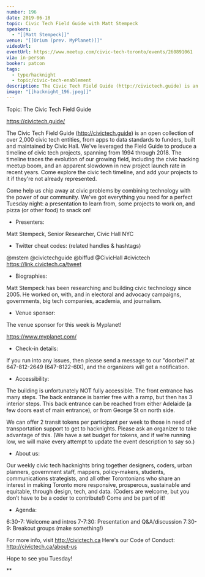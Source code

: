 ```yaml
---
number: 196
date: 2019-06-18
topic: Civic Tech Field Guide with Matt Stempeck
speakers:
  - "[[Matt Stempeck]]"
venue: "[[Orium (prev. MyPlanet)]]"
videoUrl:
eventUrl: https://www.meetup.com/civic-tech-toronto/events/260891061
via: in-person
booker: patcon
tags:
  - type/hacknight
  - topic/civic-tech-enablement
description: The Civic Tech Field Guide (http://civictech.guide) is an open collection of over 2,000 civic tech entities, from apps to data standards to funders, built and maintained by Civic Hall. We've leveraged the Field Guide to produce a timeline of civic tech projects, spanning from 1994 through 2018. The timeline traces the evolution of our growing field, including the civic hacking meetup boom, and an apparent slowdown in new project launch rate in recent years. Come explore the civic tech timeline, and add your projects to it if they're not already represented.
image: "[[hacknight_196.jpeg]]"
---
```


Topic: The Civic Tech Field Guide

https://civictech.guide/

The Civic Tech Field Guide (http://civictech.guide) is an open collection of over 2,000 civic tech entities, from apps to data standards to funders, built and maintained by Civic Hall. We've leveraged the Field Guide to produce a timeline of civic tech projects, spanning from 1994 through 2018. The timeline traces the evolution of our growing field, including the civic hacking meetup boom, and an apparent slowdown in new project launch rate in recent years. Come explore the civic tech timeline, and add your projects to it if they're not already represented.

Come help us chip away at civic problems by combining technology with the power of our community. We've got everything you need for a perfect Tuesday night: a presentation to learn from, some projects to work on, and pizza (or other food) to snack on!

+ Presenters:

Matt Stempeck, Senior Researcher, Civic Hall NYC

+ Twitter cheat codes: (related handles & hashtags)

@mstem @civictechguide @biffud @CivicHall #civictech
https://link.civictech.ca/tweet

+ Biographies:

Matt Stempeck has been researching and building civic technology since 2005. He worked on, with, and in electoral and advocacy campaigns, governments, big tech companies, academia, and journalism.

+ Venue sponsor:

The venue sponsor for this week is Myplanet!

https://www.myplanet.com/

+ Check-in details:

If you run into any issues, then please send a message to our "doorbell" at 647-812-2649 (647-8122-6IX), and the organizers will get a notification.

+ Accessibility:

The building is unfortunately NOT fully accessible. The front entrance has many steps. The back entrance is barrier free with a ramp, but then has 3 interior steps. This back entrance can be reached from either Adelaide (a few doors east of main entrance), or from George St on north side.

We can offer 2 transit tokens per participant per week to those in need of transportation support to get to hacknights. Please ask an organizer to take advantage of this. (We have a set budget for tokens, and if we’re running low, we will make every attempt to update the event description to say so.)

+ About us:

Our weekly civic tech hacknights bring together designers, coders, urban planners, government staff, mappers, policy-makers, students, communications strategists, and all other Torontonians who share an interest in making Toronto more responsive, prosperous, sustainable and equitable, through design, tech, and data. (Coders are welcome, but you don’t have to be a coder to contribute!) Come and be part of it!

+ Agenda:

6:30-7: Welcome and intros
7-7:30: Presentation and Q&A/discussion
7:30-9: Breakout groups (make something!)

For more info, visit http://civictech.ca
Here's our Code of Conduct: http://civictech.ca/about-us

Hope to see you Tuesday!

**